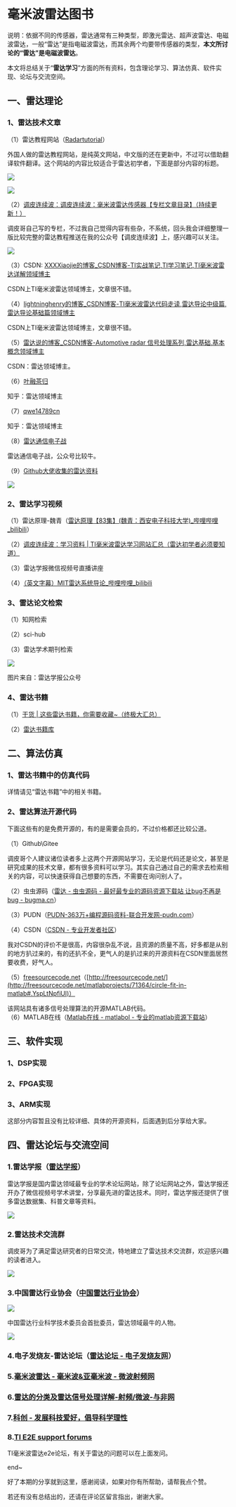 

# 毫米波雷达图书

说明：依据不同的传感器，雷达通常有三种类型，即激光雷达、超声波雷达、电磁波雷达，一般“雷达”是指电磁波雷达，而其余两个均要带传感器的类型，**本文所讨论的“雷达”是电磁波雷达**。

本文将总结关于“**雷达学习**”方面的所有资料，包含理论学习、算法仿真、软件实现、论坛与交流空间。

## 一、雷达理论

### 1、雷达技术文章

  
（1）雷达教程网站（[Radartutorial](https://www.radartutorial.eu/04.history/hi04.en.html#this)）

外国人做的雷达教程网站，是纯英文网站，中文版的还在更新中，不过可以借助翻译软件翻译。这个网站的内容比较适合于雷达初学者，下面是部分内容的标题。

![](aPhotos/1660057004-f2dcb88dd26576c7433e2335b3941c11.jpg)

![](aPhotos/1660057004-bbcb7b5581685a99e2d56a9b414be099.jpg)

（2）[调皮连续波：调皮连续波：毫米波雷达传感器【专栏文章目录】（持续更新！）](https://zhuanlan.zhihu.com/p/433038999)

调皮哥自己写的专栏，不过我自己觉得内容有些杂，不系统，回头我会详细整理一版比较完整的雷达教程推送在我的公众号【调皮连续波】上，感兴趣可以关注。

![](aPhotos/1660057004-c289ba998716b2d142d6dd2b628bb36e.jpg)

（3）CSDN: [XXXXiaojie的博客\_CSDN博客-TI实战笔记,TI学习笔记,TI毫米波雷达详解领域博主](https://xxxxiaojie.blog.csdn.net/?type=blog)

CSDN上TI毫米波雷达领域博主，文章很不错。

（4）[lightninghenry的博客\_CSDN博客-TI毫米波雷达代码走读,雷达导论中级篇,雷达导论基础篇领域博主](https://blog.csdn.net/lightninghenry?type=blog)

CSDN上TI毫米波雷达领域博主，文章很不错。

（5）[雷达说的博客\_CSDN博客-Automotive radar 信号处理系列,雷达基础,基本概念领域博主](https://blog.csdn.net/Ray_radar)

CSDN：雷达领域博主。

（6）[叶融茶归](https://www.zhihu.com/people/yao-wei-wei-54)

知乎：雷达领域博主

（7）[qwe14789cn](https://www.zhihu.com/people/qwe14789cn)

知乎：雷达领域博主

（8）[雷达通信电子战](https://www.zhihu.com/people/RadarCommEW)

雷达通信电子战，公众号比较牛。

（9）[Github大佬收集的雷达资料](https://github.com/ZHOUYI1023/awesome-radar-perception)

![](aPhotos/1660057004-8e8279fde8b1b2444e0b0a612583210a.jpg)

### 2、雷达学习视频

（1）雷达原理-魏青（[雷达原理【83集】(魏青：西安电子科技大学)\_哔哩哔哩\_bilibili](https://www.bilibili.com/video/av40491265/)）

（2）[调皮连续波：学习资料 | TI毫米波雷达学习网站汇总（雷达初学者必须要知道）](https://zhuanlan.zhihu.com/p/517907333)

（3）雷达学报微信视频号直播讲座

（4）[（英文字幕）MIT雷达系统导论\_哔哩哔哩\_bilibili](https://www.bilibili.com/video/av331447834)

### 3、雷达论文检索

（1）知网检索

（2）sci-hub

（3）雷达学术期刊检索

![](aPhotos/1660057004-5bd008057eab56781aab467b13418e44.jpg)

图片来自：雷达学报公众号

### 4、雷达书籍

（1）[干货 | 这些雷达书籍，你需要收藏~（终极大汇总）](https://mp.weixin.qq.com/s/VAAEivmKgdRyCHLbjlmrpg)

（2）[雷达书籍库](https://mp.weixin.qq.com/mp/appmsgalbum?__biz=MzkxMTMwMTg4Mg==&action=getalbum&album_id=2370582201513394177#wechat_redirect)

## 二、算法仿真

### 1、雷达书籍中的仿真代码

详情请见“雷达书籍”中的相关书籍。

### 2、雷达算法开源代码

下面这些有的是免费开源的，有的是需要会员的，不过价格都还比较公道。

（1）Github\\Gitee

调皮哥个人建议诸位读者多上这两个开源网站学习，无论是代码还是论文，甚至是研究成果的技术文章，都有很多资料可以学习。其实自己通过自己的需求去检索相关的内容，可以快速获得自己想要的东西，不需要在询问别人了。

（2）虫虫源码（[雷达 - 虫虫源码 - 最好最专业的源码资源下载站 让bug不再是bug - bugma.cn](https://www.bugma.cn/index/tag/%E9%9B%B7%E8%BE%BE.html)）

（3）PUDN（[PUDN-363万+编程源码资料-联合开发网-pudn.com](https://www.pudn.com/)）

（4）CSDN（[CSDN - 专业开发者社区](https://www.csdn.net/?spm=1001.2101.3001.4476)）

我对CSDN的评价不是很高，内容很杂乱不说，且资源的质量不高，好多都是从别的地方扒过来的，有的还扒不全，更气人的是扒过来的开源资料在CSDN里面居然要收费，好气人。

（5）[freesourcecode.net](http://freesourcecode.net/)（[http://freesourcecode.net/](http://freesourcecode.net/matlabprojects/71364/circle-fit-in-matlab#.YspLtNpfiUl)）

该网站具有诸多信号处理算法的开源MATLAB代码。  
（6）MATLAB在线（[Matlab在线 - matlabol - 专业的matlab资源下载站](https://www.matlabol.com/)）

## 三、软件实现

### 1、DSP实现

### 2、FPGA实现

### 3、ARM实现

这部分内容暂且没有比较详细、具体的开源资料，后面遇到后分享给大家。

## 四、雷达论坛与交流空间

### 1.雷达学报（[雷达学报](https://radars.ac.cn/)）

雷达学报是国内雷达领域最专业的学术论坛网站，除了论坛网站之外，雷达学报还开办了微信视频号学术讲堂，分享最先进的雷达技术。同时，雷达学报还提供了很多雷达数据集、科普文章等资料。

![](aPhotos/1660057004-01f40cc4a31741409e081c83d0bb1dad.jpg)

### 2.雷达技术交流群

调皮哥为了满足雷达研究者的日常交流，特地建立了雷达技术交流群，欢迎感兴趣的读者进入。

![](aPhotos/1660057004-f2bcfea1ab48d73b4acdc20a8d1e34bc.jpg)

### 3.中国雷达行业协会（[中国雷达行业协会](http://www.chinaradar.org.cn/)）

![](aPhotos/1660057004-b355ab26d93360a61ac34d5f4c0abc13.jpg)

中国雷达行业科学技术委员会首批委员，雷达领域最牛的人物。

![](aPhotos/1660057004-9d37b151ba84a6318eb71d38e824e4cb.jpg)

### **4.电子发烧友-雷达论坛（[雷达论坛 - 电子发烧友网](https://www.elecfans.com/zt/25756/)）**

### **5.**[毫米波雷达 - 毫米波&亚毫米波 - 微波射频网](https://www.mwrf.net/index.php?m=special&c=index&a=type&specialid=9&typeid=151)

### 6.[雷达的分类及雷达信号处理详解-射频/微波-与非网](https://www.eefocus.com/document/1700)

### 7.[科创 - 发展科技爱好，倡导科学理性](https://www.kechuang.org/)

### 8.[TI E2E support forums](https://e2e.ti.com/support/sensors-group/sensors/f/sensors-forum)

TI毫米波雷达e2e论坛，有关于雷达的问题可以在上面发问。

end~

好了本期的分享就到这里，感谢阅读，如果对你有所帮助，请帮我点个赞。

若还有没有总结出的，还请在评论区留言指出，谢谢大家。
